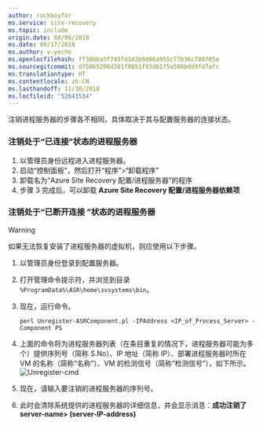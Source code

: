 ```yaml
---
author: rockboyfor
ms.service: site-recovery
ms.topic: include
origin.date: 08/06/2018
ms.date: 09/17/2018
ms.author: v-yeche
ms.openlocfilehash: ff38bba3f745fd143b9d96a955c77b36c788705a
ms.sourcegitcommit: d75065296d301f0851f93d6175a508bdd9fd7afc
ms.translationtype: HT
ms.contentlocale: zh-CN
ms.lasthandoff: 11/30/2018
ms.locfileid: "52643534"
---
```

注销进程服务器的步骤各不相同，具体取决于其与配置服务器的连接状态。

### <a name="unregister-a-process-server-that-is-in-a-connected-state"></a>注销处于“已连接”状态的进程服务器

1. 以管理员身份远程进入进程服务器。
2. 启动“控制面板”，然后打开“程序”>“卸载程序”
3. 卸载名为“Azure Site Recovery 配置/进程服务器”的程序
4. 步骤 3 完成后，可以卸载 **Azure Site Recovery 配置/进程服务器依赖项**

### <a name="unregister-a-process-server-that-is-in-a-disconnected-state"></a>注销处于“已断开连接 ”状态的进程服务器

> [!WARNING]
> 如果无法恢复安装了进程服务器的虚拟机，则应使用以下步骤。

1. 以管理员身份登录到配置服务器。
2. 打开管理命令提示符，并浏览到目录 `%ProgramData%\ASR\home\svsystems\bin`。
3. 现在，运行命令。

    ```
    perl Unregister-ASRComponent.pl -IPAddress <IP_of_Process_Server> -Component PS
    ```
4. 上面的命令将为进程服务器列表（在条目重复的情况下，进程服务器可能为多个）提供序列号（简称 S.No）、IP 地址（简称 IP）、部署进程服务器时所在 VM 的名称（简称“名称”）、VM 的检测信号（简称“检测信号”），如下所示。
    ![Unregister-cmd](media/site-recovery-vmware-unregister-process-server/Unregister-cmd.PNG)
5. 现在，请输入要注销的进程服务器的序列号。
6. 此时会清除系统提供的进程服务器的详细信息，并会显示消息：**成功注销了 server-name> (server-IP-address)**
<!--Update_Description: wording update-->